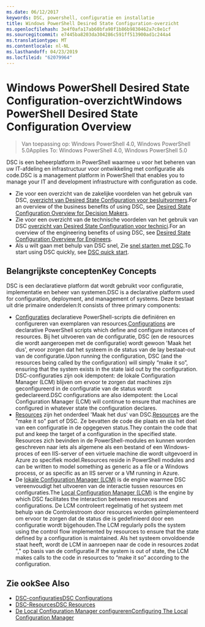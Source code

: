 ```yaml
---
ms.date: 06/12/2017
keywords: DSC, powershell, configuratie en installatie
title: Windows PowerShell Desired State Configuration-overzicht
ms.openlocfilehash: 3e4f0afa17ab60bfa98f1b86b9830462a7c8e1cf
ms.sourcegitcommit: e7445ba8203da304286c591ff513900ad1c244a4
ms.translationtype: MT
ms.contentlocale: nl-NL
ms.lasthandoff: 04/23/2019
ms.locfileid: "62079964"
---
```

# <a name="windows-powershell-desired-state-configuration-overview"></a><span data-ttu-id="ad8f6-103">Windows PowerShell Desired State Configuration-overzicht</span><span class="sxs-lookup"><span data-stu-id="ad8f6-103">Windows PowerShell Desired State Configuration Overview</span></span>

> <span data-ttu-id="ad8f6-104">Van toepassing op: Windows PowerShell 4.0, Windows PowerShell 5.0</span><span class="sxs-lookup"><span data-stu-id="ad8f6-104">Applies To: Windows PowerShell 4.0, Windows PowerShell 5.0</span></span>

<span data-ttu-id="ad8f6-105">DSC is een beheerplatform in PowerShell waarmee u voor het beheren van uw IT-afdeling en infrastructuur voor ontwikkeling met configuratie als code.</span><span class="sxs-lookup"><span data-stu-id="ad8f6-105">DSC is a management platform in PowerShell that enables you to manage your IT and development infrastructure with configuration as code.</span></span>

- <span data-ttu-id="ad8f6-106">Zie voor een overzicht van de zakelijke voordelen van het gebruik van DSC, [overzicht van Desired State Configuration voor besluitvormers](decisionMaker.md).</span><span class="sxs-lookup"><span data-stu-id="ad8f6-106">For an overview of the business benefits of using DSC, see [Desired State Configuration Overview for Decision Makers](decisionMaker.md).</span></span>
- <span data-ttu-id="ad8f6-107">Zie voor een overzicht van de technische voordelen van het gebruik van DSC [overzicht van Desired State Configuration voor technici](DscForEngineers.md).</span><span class="sxs-lookup"><span data-stu-id="ad8f6-107">For an overview of the engineering benefits of using DSC, see [Desired State Configuration Overview for Engineers](DscForEngineers.md).</span></span>
- <span data-ttu-id="ad8f6-108">Als u wilt gaan met behulp van DSC snel, Zie [snel starten met DSC](../quickstarts/website-quickstart.md).</span><span class="sxs-lookup"><span data-stu-id="ad8f6-108">To start using DSC quickly, see [DSC quick start](../quickstarts/website-quickstart.md).</span></span>

## <a name="key-concepts"></a><span data-ttu-id="ad8f6-109">Belangrijkste concepten</span><span class="sxs-lookup"><span data-stu-id="ad8f6-109">Key Concepts</span></span>

<span data-ttu-id="ad8f6-110">DSC is een declaratieve platform dat wordt gebruikt voor configuratie, implementatie en beheer van systemen.</span><span class="sxs-lookup"><span data-stu-id="ad8f6-110">DSC is a declarative platform used for configuration, deployment, and management of systems.</span></span> <span data-ttu-id="ad8f6-111">Deze bestaat uit drie primaire onderdelen:</span><span class="sxs-lookup"><span data-stu-id="ad8f6-111">It consists of three primary components:</span></span>

- <span data-ttu-id="ad8f6-112">[Configuraties](../configurations/configurations.md) declaratieve PowerShell-scripts die definiëren en configureren van exemplaren van resources.</span><span class="sxs-lookup"><span data-stu-id="ad8f6-112">[Configurations](../configurations/configurations.md) are declarative PowerShell scripts which define and configure instances of resources.</span></span>
    <span data-ttu-id="ad8f6-113">Bij het uitvoeren van de configuratie, DSC (en de resources die wordt aangeroepen met de configuratie) wordt gewoon 'Maak het dus', ervoor zorgen dat het systeem in de status van de lay bestaat-out van de configuratie.</span><span class="sxs-lookup"><span data-stu-id="ad8f6-113">Upon running the configuration, DSC (and the resources being called by the configuration) will simply “make it so”, ensuring that the system exists in the state laid out by the configuration.</span></span>
    <span data-ttu-id="ad8f6-114">DSC-configuraties zijn ook idempotent: de lokale Configuration Manager (LCM) blijven om ervoor te zorgen dat machines zijn geconfigureerd in de configuratie van de status wordt gedeclareerd.</span><span class="sxs-lookup"><span data-stu-id="ad8f6-114">DSC configurations are also idempotent: the Local Configuration Manager (LCM) will continue to ensure that machines are configured in whatever state the configuration declares.</span></span>
- <span data-ttu-id="ad8f6-115">[Resources](../resources/resources.md) zijn het onderdeel 'Maak het dus' van DSC.</span><span class="sxs-lookup"><span data-stu-id="ad8f6-115">[Resources](../resources/resources.md) are the "make it so" part of DSC.</span></span> <span data-ttu-id="ad8f6-116">Ze bevatten de code die plaats en sla het doel van een configuratie in de opgegeven status.</span><span class="sxs-lookup"><span data-stu-id="ad8f6-116">They contain the code that put and keep the target of a configuration in the specified state.</span></span>
    <span data-ttu-id="ad8f6-117">Resources zich bevinden in de PowerShell-modules en kunnen worden geschreven naar iets als algemene als een bestand of een Windows-proces of een IIS-server of een virtuele machine die wordt uitgevoerd in Azure zo specifiek model.</span><span class="sxs-lookup"><span data-stu-id="ad8f6-117">Resources reside in PowerShell modules and can be written to model something as generic as a file or a Windows process, or as specific as an IIS server or a VM running in Azure.</span></span>
- <span data-ttu-id="ad8f6-118">De [lokale Configuration Manager (LCM)](../managing-nodes/metaConfig.md) is de engine waarmee DSC vereenvoudigt het uitvoeren van de interactie tussen resources en configuraties.</span><span class="sxs-lookup"><span data-stu-id="ad8f6-118">The [Local Configuration Manager (LCM)](../managing-nodes/metaConfig.md) is the engine by which DSC facilitates the interaction between resources and configurations.</span></span>
    <span data-ttu-id="ad8f6-119">De LCM controleert regelmatig of het systeem met behulp van de Controlestroom door resources worden geïmplementeerd om ervoor te zorgen dat de status die is gedefinieerd door een configuratie wordt bijgehouden.</span><span class="sxs-lookup"><span data-stu-id="ad8f6-119">The LCM regularly polls the system using the control flow implemented by resources to ensure that the state defined by a configuration is maintained.</span></span>
    <span data-ttu-id="ad8f6-120">Als het systeem onvoldoende staat heeft, wordt de LCM in aanroepen naar de code in resources zodat "," op basis van de configuratie.</span><span class="sxs-lookup"><span data-stu-id="ad8f6-120">If the system is out of state, the LCM makes calls to the code in resources to “make it so” according to the configuration.</span></span>

## <a name="see-also"></a><span data-ttu-id="ad8f6-121">Zie ook</span><span class="sxs-lookup"><span data-stu-id="ad8f6-121">See Also</span></span>

- [<span data-ttu-id="ad8f6-122">DSC-configuraties</span><span class="sxs-lookup"><span data-stu-id="ad8f6-122">DSC Configurations</span></span>](../configurations/configurations.md)
- [<span data-ttu-id="ad8f6-123">DSC-Resources</span><span class="sxs-lookup"><span data-stu-id="ad8f6-123">DSC Resources</span></span>](../resources/resources.md)
- [<span data-ttu-id="ad8f6-124">De Local Configuration Manager configureren</span><span class="sxs-lookup"><span data-stu-id="ad8f6-124">Configuring The Local Configuration Manager</span></span>](../managing-nodes/metaConfig.md)
